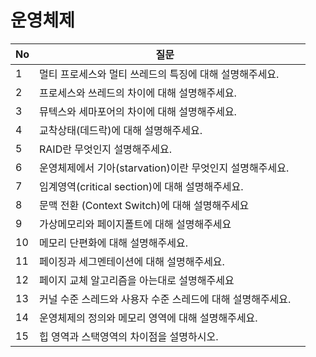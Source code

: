 # 운영체제

| No   | 질문                                                       |      |
| ---- | ---------------------------------------------------------- | ---- |
| 1    | 멀티 프로세스와 멀티 쓰레드의 특징에 대해 설명해주세요.    |      |
| 2    | 프로세스와 쓰레드의 차이에 대해 설명해주세요.              |      |
| 3    | 뮤텍스와 세마포어의 차이에 대해 설명해주세요.              |      |
| 4    | 교착상태(데드락)에 대해 설명해주세요.                      |      |
| 5    | RAID란 무엇인지 설명해주세요.                              |      |
| 6    | 운영체제에서 기아(starvation)이란 무엇인지 설명해주세요.   |      |
| 7    | 임계영역(critical section)에 대해 설명해주세요.            |      |
| 8    | 문맥 전환 (Context Switch)에 대해 설명해주세요             |      |
| 9    | 가상메모리와 페이지폴트에 대해 설명해주세요                |      |
| 10   | 메모리 단편화에 대해 설명해주세요.                         |      |
| 11   | 페이징과 세그멘테이션에 대해 설명해주세요.                 |      |
| 12   | 페이지 교체 알고리즘을 아는대로 설명해주세요               |      |
| 13   | 커널 수준 스레드와 사용자 수준 스레드에 대해 설명해주세요. |      |
| 14   | 운영체제의 정의와 메모리 영역에 대해 설명해주세요.         |      |
| 15   | 힙 영역과 스택영역의 차이점을 설명하시오.                  |      |

